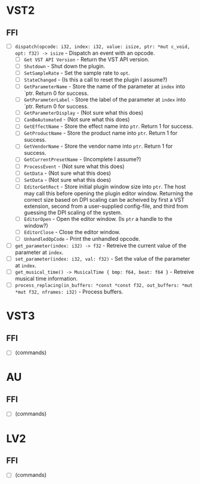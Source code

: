 # VST2
## FFI
- [ ] `dispatch(opcode: i32, index: i32, value: isize, ptr: *mut c_void, opt: f32) -> isize` - Dispatch an event with an opcode.
  - [ ] `Get VST API Version` - Return the VST API version.
  - [ ] `Shutdown` - Shut down the plugin.
  - [ ] `SetSampleRate` - Set the sample rate to `opt`.
  - [ ] `StateChanged` - (Is this a call to reset the plugin I assume?)
  - [ ] `GetParameterName` - Store the name of the parameter at `index` into `ptr. Return 0 for success.
  - [ ] `GetParameterLabel` - Store the label of the parameter at `index` into `ptr. Return 0 for success.
  - [ ] `GetParameterDisplay` - (Not sure what this does)
  - [ ] `CanBeAutomated` - (Not sure what this does)
  - [ ] `GetEffectName` - Store the effect name into `ptr`. Return 1 for success.
  - [ ] `GetProductName` - Store the product name into `ptr`. Return 1 for success.
  - [ ] `GetVendorName` - Store the vendor name into `ptr`. Return 1 for success.
  - [ ] `GetCurrentPresetName` - (Incomplete I assume?)
  - [ ] `ProcessEvent` - (Not sure what this does)
  - [ ] `GetData` - (Not sure what this does)
  - [ ] `SetData` - (Not sure what this does)
  - [ ] `EditorGetRect` - Store initial plugin window size into `ptr`. The host may call this before opening the plugin editor window. Returning the correct size based on DPI scaling can be acheived by first a VST extension, second from a user-supplied config-file, and third from guessing the DPI scaling of the system.
  - [ ] `EditorOpen` - Open the editor window. (Is `ptr` a handle to the window?)
  - [ ] `EditorClose` - Close the editor window.
  - [ ] `UnhandledOpCode` - Print the unhandled opcode.
- [ ] `get_parameter(index: i32) -> f32` - Retreive the current value of the parameter at `index`.
- [ ] `set_parameter(index: i32, val: f32)` - Set the value of the parameter at `index`.
- [ ] `get_musical_time() -> MusicalTime { bmp: f64, beat: f64 }` - Retreive musical time information.
- [ ] `process_replacing(in_buffers: *const *const f32, out_buffers: *mut *mut f32, nframes: i32)` - Process buffers.

# VST3
## FFI
- [ ] (commands)

# AU
## FFI
- [ ] (commands)

# LV2
## FFI
- [ ] (commands)
